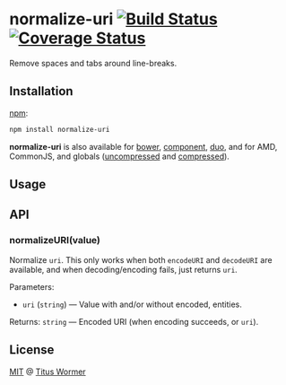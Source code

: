 # normalize-uri [![Build Status](https://img.shields.io/travis/wooorm/normalize-uri.svg?style=flat)](https://travis-ci.org/wooorm/normalize-uri) [![Coverage Status](https://img.shields.io/coveralls/wooorm/normalize-uri.svg?style=flat)](https://coveralls.io/r/wooorm/normalize-uri?branch=master)

Remove spaces and tabs around line-breaks.

## Installation

[npm](https://docs.npmjs.com/cli/install):

```bash
npm install normalize-uri
```

**normalize-uri** is also available for [bower](http://bower.io/#install-packages),
[component](https://github.com/componentjs/component), [duo](http://duojs.org/#getting-started),
and for AMD, CommonJS, and globals ([uncompressed](normalize-uri.js) and
[compressed](normalize-uri.min.js)).

## Usage

## API

### normalizeURI(value)

Normalize `uri`. This only works when both `encodeURI` and `decodeURI` are
available, and when decoding/encoding fails, just returns `uri`.

Parameters:

*   `uri` (`string`) — Value with and/or without encoded, entities.

Returns: `string` — Encoded URI (when encoding succeeds, or `uri`).

## License

[MIT](LICENSE) @ [Titus Wormer](http://wooorm.com)
